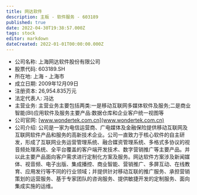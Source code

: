 ```yaml
---
title: 网达软件
description: 主板 - 软件服务 - 603189
published: true
date: 2022-04-30T19:38:57.000Z
tags: stock
editor: markdown
dateCreated: 2022-01-01T00:00:00.000Z
---
```


- 公司名称: 上海网达软件股份有限公司
- 股票代码: 603189.SH
- 所在地: 上海 - 上海市
- 成立日期: 2009年12月09日
- 注册资本: 26,954.835万元
- 法定代表人: 冯达
- 主营业务: 主营业务主要包括两类:一是移动互联网多媒体软件及服务;二是商业智能(BI)应用软件及服务主要产品:数据仓库和企业客户统一视图等
- 公司官网: [www.wondertek.com.cn](www.wondertek.com.cn)
- 公司介绍: 公司是一家为电信运营商、广电媒体及金融保险提供移动互联网及互联网软件产品和服务的高新技术企业。公司一直致力于核心软件的自主研发，形成了互联网业务运营管理系统、融合媒资管理系统、多格式多协议的视音频处理系统、全平台覆盖的客户端开发技术、数字营销推广等主要产品。并以此主要产品面向客户需求进行定制化方案及服务。网达软件方案涉及新闻媒体、视音频、电子出版、集成播控、商业智能、营销推广、多屏互动、在线教育、应用发行等不同的行业领域；并提供针对移动互联的推广服务、承担营销策划的运营服务、基于专家团队的咨询服务、提供敏捷开发的定制服务、面向集成实施的运维。


